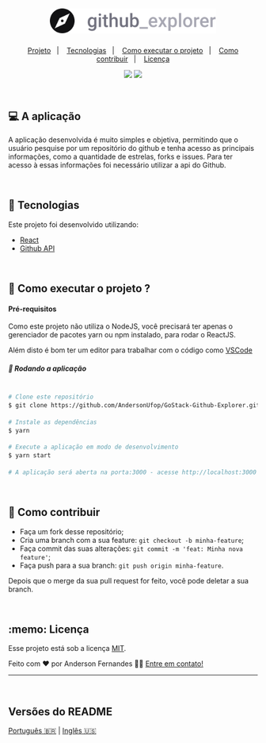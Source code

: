 <h1 align="center">
  <img src="./src/assets/logo.svg" height="50px">
</h1>

<p align="center">
  <a href="#-projeto">Projeto</a>&nbsp;&nbsp;&nbsp;|&nbsp;&nbsp;&nbsp;
  <a href="#-tecnologias">Tecnologias</a>&nbsp;&nbsp;&nbsp;|&nbsp;&nbsp;&nbsp;
  <a href="#-como-executar-o-projeto">Como executar o projeto</a>&nbsp;&nbsp;&nbsp;|&nbsp;&nbsp;&nbsp;
  <a href="#-como-contribuir">Como contribuir</a>&nbsp;&nbsp;&nbsp;|&nbsp;&nbsp;&nbsp;
  <a href="#memo-licença">Licença</a>
</p>


<p align="center">
  <img src="https://media-exp1.licdn.com/dms/image/C4D22AQGtWWvqdaDZAA/feedshare-shrink_2048_1536/0?e=1608163200&v=beta&t=PC5_ELVeMXU8zCUU4pZwm9OY6cnUfrDEXEMpeeUwVSs" height="200px">
  <img src="https://media-exp1.licdn.com/dms/image/C4D22AQE8qSTUdGR_HQ/feedshare-shrink_2048_1536/0?e=1608163200&v=beta&t=4lUWXZz5POXW_DQCI_gG-s7sdaK5vivqu89LJNGZrSE" height="200px">
</p>
<br>

<h2> 💻 A aplicação</h2>
<p>A aplicação desenvolvida é muito simples e objetiva, permitindo que o usuário pesquise por um repositório do github e tenha acesso as principais informações, como
  a quantidade de estrelas, forks e issues.
  Para ter acesso à essas informações foi necessário utilizar a api do Github.
</p>
<br>

<h2> 🚀 Tecnologias </h2>
<p>
  Este projeto foi desenvolvido utilizando:
  
- [React](https://reactjs.org)
- [Github API](https://api.github.com/)
</p>
<br>

<h2> 🚀 Como executar o projeto ? </h2>

<h4> Pré-requisitos </h4>
Como este projeto não utiliza o NodeJS, você precisará ter apenas o gerenciador de pacotes yarn ou npm instalado, para rodar o ReactJS.

Além disto é bom ter um editor para trabalhar com o código como [VSCode](https://code.visualstudio.com/)

<h5> 🧭 Rodando a aplicação </h5>


```bash

# Clone este repositório
$ git clone https://github.com/AndersonUfop/GoStack-Github-Explorer.git

# Instale as dependências
$ yarn

# Execute a aplicação em modo de desenvolvimento
$ yarn start

# A aplicação será aberta na porta:3000 - acesse http://localhost:3000

```
<br>

<h2> 🤔 Como contribuir </h2>

- Faça um fork desse repositório;
- Cria uma branch com a sua feature: `git checkout -b minha-feature`;
- Faça commit das suas alterações: `git commit -m 'feat: Minha nova feature'`;
- Faça push para a sua branch: `git push origin minha-feature`.

Depois que o merge da sua pull request for feito, você pode deletar a sua branch.

<br>

<h2> :memo: Licença </h2>

Esse projeto está sob a licença [MIT](./LICENSE).

Feito com ❤️ por Anderson Fernandes 👋🏽 [Entre em contato!](https://www.linkedin.com/in/anderson-fernandes-8b5a50135/)

---
<br>

<h2> Versões do README </h2>

[Português 🇧🇷](./README.md)  |  [Inglês 🇺🇸](./README-en.md)
